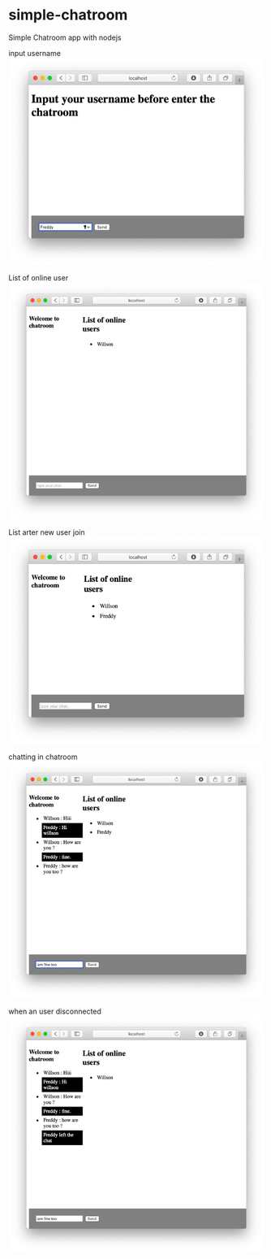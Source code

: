 # simple-chatroom
Simple Chatroom app with nodejs

input username
![preview1](/preview1.png)

List of online user
![preview2](/preview2.png)

List arter new user join
![preview3](/preview3.png)

chatting in chatroom
![preview4](/preview4.png)

when an user disconnected
![preview5](/preview5.png)
